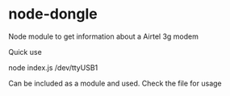 # node-dongle
Node module to get information about a Airtel 3g modem

Quick use 

node index.js /dev/ttyUSB1


Can be included as a module and used. Check the file for usage
